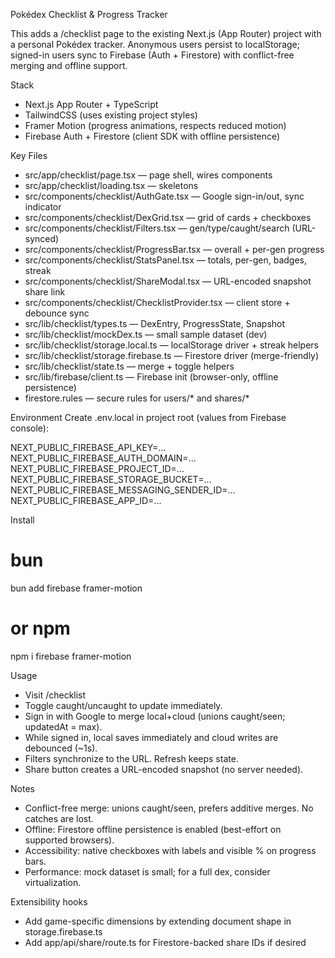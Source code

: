 Pokédex Checklist & Progress Tracker

This adds a /checklist page to the existing Next.js (App Router) project with a personal Pokédex tracker. Anonymous users persist to localStorage; signed-in users sync to Firebase (Auth + Firestore) with conflict-free merging and offline support.

Stack
- Next.js App Router + TypeScript
- TailwindCSS (uses existing project styles)
- Framer Motion (progress animations, respects reduced motion)
- Firebase Auth + Firestore (client SDK with offline persistence)

Key Files
- src/app/checklist/page.tsx — page shell, wires components
- src/app/checklist/loading.tsx — skeletons
- src/components/checklist/AuthGate.tsx — Google sign-in/out, sync indicator
- src/components/checklist/DexGrid.tsx — grid of cards + checkboxes
- src/components/checklist/Filters.tsx — gen/type/caught/search (URL-synced)
- src/components/checklist/ProgressBar.tsx — overall + per-gen progress
- src/components/checklist/StatsPanel.tsx — totals, per-gen, badges, streak
- src/components/checklist/ShareModal.tsx — URL-encoded snapshot share link
- src/components/checklist/ChecklistProvider.tsx — client store + debounce sync
- src/lib/checklist/types.ts — DexEntry, ProgressState, Snapshot
- src/lib/checklist/mockDex.ts — small sample dataset (dev)
- src/lib/checklist/storage.local.ts — localStorage driver + streak helpers
- src/lib/checklist/storage.firebase.ts — Firestore driver (merge-friendly)
- src/lib/checklist/state.ts — merge + toggle helpers
- src/lib/firebase/client.ts — Firebase init (browser-only, offline persistence)
- firestore.rules — secure rules for users/* and shares/*

Environment
Create .env.local in project root (values from Firebase console):

NEXT_PUBLIC_FIREBASE_API_KEY=...
NEXT_PUBLIC_FIREBASE_AUTH_DOMAIN=...
NEXT_PUBLIC_FIREBASE_PROJECT_ID=...
NEXT_PUBLIC_FIREBASE_STORAGE_BUCKET=...
NEXT_PUBLIC_FIREBASE_MESSAGING_SENDER_ID=...
NEXT_PUBLIC_FIREBASE_APP_ID=...

Install

# bun
bun add firebase framer-motion

# or npm
npm i firebase framer-motion

Usage
- Visit /checklist
- Toggle caught/uncaught to update immediately.
- Sign in with Google to merge local+cloud (unions caught/seen; updatedAt = max).
- While signed in, local saves immediately and cloud writes are debounced (~1s).
- Filters synchronize to the URL. Refresh keeps state.
- Share button creates a URL-encoded snapshot (no server needed).

Notes
- Conflict-free merge: unions caught/seen, prefers additive merges. No catches are lost.
- Offline: Firestore offline persistence is enabled (best-effort on supported browsers).
- Accessibility: native checkboxes with labels and visible % on progress bars.
- Performance: mock dataset is small; for a full dex, consider virtualization.

Extensibility hooks
- Add game-specific dimensions by extending document shape in storage.firebase.ts
- Add app/api/share/route.ts for Firestore-backed share IDs if desired

